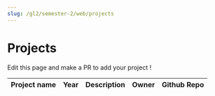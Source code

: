 ```yaml
---
slug: /gl2/semester-2/web/projects
---
```


# Projects

Edit this page and make a PR to add your project !

| Project name | Year | Description | Owner | Github Repo |
| ------------ | ---- | ----------- | ----- | ----------- |
